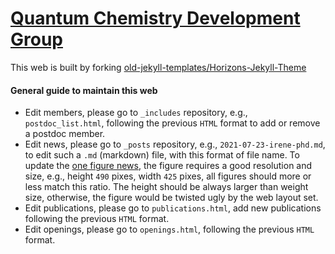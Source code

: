# [Quantum Chemistry Development Group](https://quantchemdev.github.io)
This web is built by forking [old-jekyll-templates/Horizons-Jekyll-Theme](https://github.com/old-jekyll-templates/Horizons-Jekyll-Theme)
#### General guide to maintain this web
* Edit members, please go to `_includes` repository, e.g., `postdoc_list.html`, following the previous `HTML` format to add or remove a postdoc member.
* Edit news, please go to `_posts` repository, e.g., `2021-07-23-irene-phd.md`, to edit such a `.md` (markdown) file, with this format of file name. To update the [one figure news](https://quantchemdev.github.io/blog/), the figure requires a good resolution and size, e.g., height `490` pixes, width `425` pixes, all figures should more or less match this ratio. The height should be always larger than weight size, otherwise, the figure would be twisted ugly by the web layout set.
* Edit publications, please go to `publications.html`, add new publications following the previous `HTML` format.
* Edit openings, please go to `openings.html`, following the previous `HTML` format.
